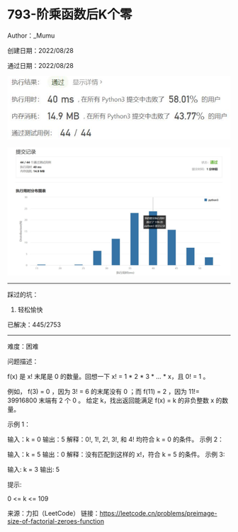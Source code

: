 # 793-阶乘函数后K个零

Author：_Mumu

创建日期：2022/08/28

通过日期：2022/08/28

![](./通过截图2.jpg)

![](./通过截图1.jpg)

*****

踩过的坑：

1. 轻松愉快

已解决：445/2753

*****

难度：困难

问题描述：

 f(x) 是 x! 末尾是 0 的数量。回想一下 x! = 1 * 2 * 3 * ... * x，且 0! = 1 。

例如， f(3) = 0 ，因为 3! = 6 的末尾没有 0 ；而 f(11) = 2 ，因为 11!= 39916800 末端有 2 个 0 。
给定 k，找出返回能满足 f(x) = k 的非负整数 x 的数量。

 

示例 1：

输入：k = 0
输出：5
解释：0!, 1!, 2!, 3!, 和 4! 均符合 k = 0 的条件。
示例 2：

输入：k = 5
输出：0
解释：没有匹配到这样的 x!，符合 k = 5 的条件。
示例 3:

输入: k = 3
输出: 5


提示:

0 <= k <= 109

来源：力扣（LeetCode）
链接：https://leetcode.cn/problems/preimage-size-of-factorial-zeroes-function